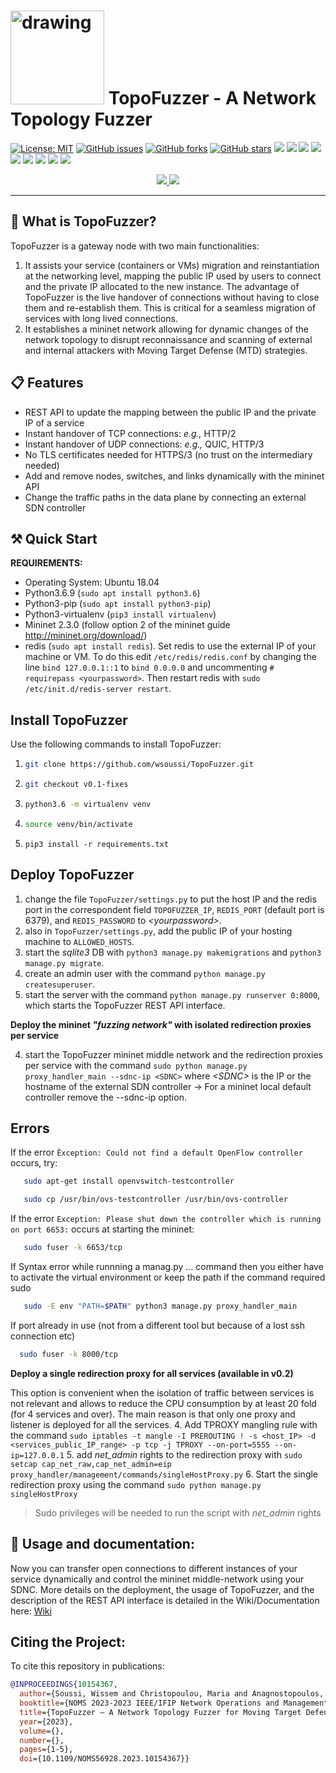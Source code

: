 # <img src="./templates/images/LOGO2.png" alt="drawing" width="150"/>  TopoFuzzer - A Network Topology Fuzzer 

[![License: MIT](https://img.shields.io/static/v1?label=license&message=MIT&color=blue)](https://mit-license.org/)
[![GitHub issues](https://img.shields.io/github/issues/wsoussi/TopoFuzzer)](https://github.com/wsoussi/TopoFuzzer/issues)
[![GitHub forks](https://img.shields.io/github/forks/wsoussi/TopoFuzzer)](https://github.com/wsoussi/TopoFuzzer/network)
[![GitHub stars](https://img.shields.io/github/stars/wsoussi/TopoFuzzer)](https://github.com/wsoussi/TopoFuzzer/stargazers)
[![](https://img.shields.io/static/v1?label=docs&message=passing&color=green)](https://github.com/wsoussi/TopoFuzzer/wiki)
[![](https://sonarcloud.io/api/project_badges/measure?project=wsoussi_TopoFuzzer&metric=alert_status)](https://sonarcloud.io/summary/overall?id=wsoussi_TopoFuzzer)
[![](https://sonarcloud.io/api/project_badges/measure?project=wsoussi_TopoFuzzer&metric=ncloc)](https://sonarcloud.io/summary/overall?id=wsoussi_TopoFuzzer)
[![](https://sonarcloud.io/api/project_badges/measure?project=wsoussi_TopoFuzzer&metric=sqale_index)](https://sonarcloud.io/summary/overall?id=wsoussi_TopoFuzzer)
[![](https://sonarcloud.io/api/project_badges/measure?project=wsoussi_TopoFuzzer&metric=reliability_rating)](https://sonarcloud.io/summary/overall?id=wsoussi_TopoFuzzer)
[![](https://sonarcloud.io/api/project_badges/measure?project=wsoussi_TopoFuzzer&metric=vulnerabilities)](https://sonarcloud.io/summary/overall?id=wsoussi_TopoFuzzer)
[![](https://sonarcloud.io/api/project_badges/measure?project=wsoussi_TopoFuzzer&metric=bugs)](https://sonarcloud.io/summary/overall?id=wsoussi_TopoFuzzer)
[![](https://sonarcloud.io/api/project_badges/measure?project=wsoussi_TopoFuzzer&metric=code_smells)](https://sonarcloud.io/summary/overall?id=wsoussi_TopoFuzzer)
[![](https://sonarcloud.io/api/project_badges/measure?project=wsoussi_TopoFuzzer&metric=sqale_rating)](https://sonarcloud.io/summary/overall?id=wsoussi_TopoFuzzer)

<div style="text-align: center;">
<a href="https://github.com/wsoussi/TopoFuzzer">
<img src="https://raw.githubusercontent.com/wsoussi/TopoFuzzer/main/templates/images/github_logo_icon.png">
</a>
<a href="https://sonarcloud.io/summary/overall?id=wsoussi_TopoFuzzer">
<img src="https://sonarcloud.io/images/project_badges/sonarcloud-black.svg">
</a>
</div>

-----------------------------------------

## :page_with_curl: What is TopoFuzzer?

TopoFuzzer is a gateway node with two main functionalities:
1. It assists your service (containers or VMs) migration and reinstantiation at the networking level, mapping the public IP used by users to connect and the private IP allocated to the new instance. The advantage of TopoFuzzer is the live handover of connections without having to close them and re-establish them. This is critical for a seamless migration of services with long lived connections.
2. It establishes a mininet network allowing for dynamic changes of the network topology to disrupt reconnaissance and scanning of external and internal attackers with Moving Target Defense (MTD) strategies.


## :clipboard: Features

- REST API to update the mapping between the public IP and the private IP of a service
- Instant handover of TCP connections: _e.g.,_ HTTP/2
- Instant handover of UDP connections: _e.g.,_ QUIC, HTTP/3
- No TLS certificates needed for HTTPS/3 (no trust on the intermediary needed)
- Add and remove nodes, switches, and links dynamically with the mininet API
- Change the traffic paths in the data plane by connecting an external SDN controller 


## :hammer_and_pick: Quick Start

**REQUIREMENTS:**
- Operating System: Ubuntu 18.04
- Python3.6.9 (```sudo apt install python3.6```)
- Python3-pip (```sudo apt install python3-pip```)
- Python3-virtualenv (```pip3 install virtualenv```)
- Mininet 2.3.0 (follow option 2  of the mininet guide http://mininet.org/download/)
- redis (```sudo apt install redis```). Set redis to use the external IP of your machine or VM. To do this edit ```/etc/redis/redis.conf```
 by changing the line ```bind 127.0.0.1::1``` to ```bind 0.0.0.0``` and uncommenting ```# requirepass <yourpassword>```. Then restart redis with `sudo /etc/init.d/redis-server restart`.

## Install TopoFuzzer

Use the following commands to install TopoFuzzer:
1. ```bash 
   git clone https://github.com/wsoussi/TopoFuzzer.git
   ```
2. ```bash
   git checkout v0.1-fixes
   ```
3. ```bash
   python3.6 -m virtualenv venv
   ```
4. ```bash
   source venv/bin/activate
   ```
5. ```
   pip3 install -r requirements.txt
   ```


## Deploy TopoFuzzer

1. change the file `TopoFuzzer/settings.py` to put the host IP and the redis port in the correspondent field `TOPOFUZZER_IP`, `REDIS_PORT` (default port is 6379), and `REDIS_PASSWORD` to _\<yourpassword\>_.
2. also in `TopoFuzzer/settings.py`, add the public IP of your hosting machine to `ALLOWED_HOSTS`.
3. start the _sqlite3_ DB with `python3 manage.py makemigrations` and `python3 manage.py migrate`.
4. create an admin user with the command ```python manage.py createsuperuser```.
5. start the server with the command ````python manage.py runserver 0:8000````, which starts the TopoFuzzer REST API interface. 

**Deploy the mininet _"fuzzing network"_ with isolated redirection proxies per service**

4. start the TopoFuzzer mininet middle network and the redirection proxies per service with the command ````sudo python manage.py proxy_handler_main --sdnc-ip <SDNC>```` where _\<SDNC\>_ is the IP or the hostname of the external SDN controller
-> For a mininet local default controller remove the --sdnc-ip option.

## Errors
If the error ```Êxception: Could not find a default OpenFlow controller``` occurs, try:
```bash
   sudo apt-get install openvswitch-testcontroller
   ```
```bash
   sudo cp /usr/bin/ovs-testcontroller /usr/bin/ovs-controller
   ```
If the error ```Exception: Please shut down the controller which is running on port 6653:``` occurs at starting the mininet:
```bash
   sudo fuser -k 6653/tcp
   ```
If Syntax error while runnning a manag.py ... command then you either have to activate the virtual environment or keep the path if the command required sudo
```bash
   sudo -E env "PATH=$PATH" python3 manage.py proxy_handler_main
   ```
 If port already in use (not from a different tool but because of a lost ssh connection etc)
 ```bash
   sudo fuser -k 8000/tcp
   ```
   
**Deploy a single redirection proxy for all services (available in v0.2)**

This option is convenient when the isolation of traffic between services is not relevant and allows to reduce the CPU consumption by at least 20 fold (for 4 services and over). The main reason is that only one proxy and listener is deployed for all the services.
4. Add TPROXY mangling rule with the command ````sudo iptables -t mangle -I PREROUTING ! -s <host_IP> -d <services_public_IP_range> -p tcp -j TPROXY --on-port=5555 --on-ip=127.0.0.1````
5. add _net_admin_ rights to the redirection proxy with ````sudo setcap cap_net_raw,cap_net_admin=eip proxy_handler/management/commands/singleHostProxy.py````
6. Start the single redirection proxy using the command ````sudo python manage.py singleHostProxy````

> Sudo privileges will be needed to run the script with _net_admin_ rights

## :book: Usage and documentation:
Now you can transfer open connections to different instances of your service dynamically and control the mininet middle-network using your SDNC.
More details on the deployment, the usage of TopoFuzzer, and the description of the REST API interface is detailed in the Wiki/Documentation here: [Wiki](https://github.com/wsoussi/TopoFuzzer/wiki)

## Citing the Project:
To cite this repository in publications:

```bibtex
@INPROCEEDINGS{10154367,
  author={Soussi, Wissem and Christopoulou, Maria and Anagnostopoulos, Themis and Gür, Gürkan and Stiller, Burkhard},
  booktitle={NOMS 2023-2023 IEEE/IFIP Network Operations and Management Symposium}, 
  title={TopoFuzzer — A Network Topology Fuzzer for Moving Target Defense in the Telco Cloud}, 
  year={2023},
  volume={},
  number={},
  pages={1-5},
  doi={10.1109/NOMS56928.2023.10154367}}
```

